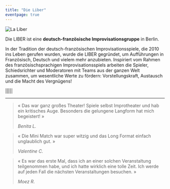 ```yaml
---
title: "Die Liber"
eventpage: true
---
```


<img src="../images/home.webp" alt="La Liber">

Die LIBER ist eine **deutsch-französische Improvisationsgruppe** in Berlin.

In der Tradition der deutsch-französischen Improvisationsspiele, die 2010 ins Leben gerufen wurden, wurde die LIBER gegründet, um Aufführungen in Französisch, Deutsch und vielem mehr anzubieten. Inspiriert vom Rahmen des französischsprachigen Improvisationsspiels arbeiten die Spieler, Schiedsrichter und Moderatoren mit Teams aus der ganzen Welt zusammen, um wesentliche Werte zu fördern: Vorstellungskraft, Austausch und die Macht des Vergnügens!


|||||

---

>  « Das war ganz großes Theater! Spiele selbst Improtheater und hab ein kritisches Auge. Besonders die gelungene Langform hat mich begeistert! »
> 
> *Benita L.*

>  « Die Mini Match war super witzig und das Long Format einfach unglaublich gut.  »
> 
> *Valentine C.*

> « Es war das erste Mal, dass ich an einer solchen Veranstaltung teilgenommen habe, und ich hatte wirklich eine tolle Zeit. Ich werde auf jeden Fall die nächsten Veranstaltungen besuchen. »
>
> *Moez R.*
